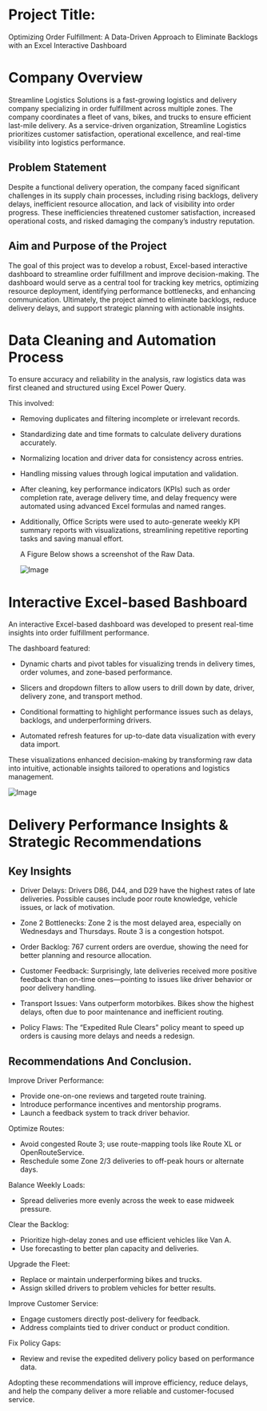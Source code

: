 # Project Title:
Optimizing Order Fulfillment: A Data-Driven Approach to Eliminate Backlogs with an Excel Interactive Dashboard

# Company Overview
Streamline Logistics Solutions is a fast-growing logistics and delivery company specializing in order fulfillment across multiple zones. The company coordinates a fleet of vans, bikes, and trucks to ensure efficient last-mile delivery. As a service-driven organization, Streamline Logistics prioritizes customer satisfaction, operational excellence, and real-time visibility into logistics performance.

## Problem Statement
Despite a functional delivery operation, the company faced significant challenges in its supply chain processes, including rising backlogs, delivery delays, inefficient resource allocation, and lack of visibility into order progress. These inefficiencies threatened customer satisfaction, increased operational costs, and risked damaging the company’s industry reputation.

## Aim and Purpose of the Project
The goal of this project was to develop a robust, Excel-based interactive dashboard to streamline order fulfillment and improve decision-making. The dashboard would serve as a central tool for tracking key metrics, optimizing resource deployment, identifying performance bottlenecks, and enhancing communication. Ultimately, the project aimed to eliminate backlogs, reduce delivery delays, and support strategic planning with actionable insights.

# Data Cleaning and Automation Process
To ensure accuracy and reliability in the analysis, raw logistics data was first cleaned and structured using Excel Power Query. 

This involved:
- Removing duplicates and filtering incomplete or irrelevant records.
- Standardizing date and time formats to calculate delivery durations accurately.
- Normalizing location and driver data for consistency across entries.
- Handling missing values through logical imputation and validation.
- After cleaning, key performance indicators (KPIs) such as order completion rate, average delivery time, and delay frequency were automated using advanced Excel formulas and named ranges.
- Additionally, Office Scripts were used to auto-generate weekly KPI summary reports with visualizations, streamlining repetitive reporting tasks and saving manual effort.

  A Figure Below shows a screenshot of the Raw Data.

  ![Image](https://github.com/user-attachments/assets/d84a1483-d576-4b6f-ab10-d10fa87ebc9a)

# Interactive Excel-based Bashboard
An interactive Excel-based dashboard was developed to present real-time insights into order fulfillment performance. 

The dashboard featured:

- Dynamic charts and pivot tables for visualizing trends in delivery times, order volumes, and zone-based performance.

- Slicers and dropdown filters to allow users to drill down by date, driver, delivery zone, and transport method.

- Conditional formatting to highlight performance issues such as delays, backlogs, and underperforming drivers.

- Automated refresh features for up-to-date data visualization with every data import.

These visualizations enhanced decision-making by transforming raw data into intuitive, actionable insights tailored to operations and logistics management.

![Image](https://github.com/user-attachments/assets/9697f249-cc13-416f-beb6-34b54429e3ba)

# Delivery Performance Insights & Strategic Recommendations
## Key Insights
- Driver Delays: Drivers D86, D44, and D29 have the highest rates of late deliveries. Possible causes include poor route knowledge, vehicle issues, or lack of motivation.

- Zone 2 Bottlenecks: Zone 2 is the most delayed area, especially on Wednesdays and Thursdays. Route 3 is a congestion hotspot.

- Order Backlog: 767 current orders are overdue, showing the need for better planning and resource allocation.

- Customer Feedback: Surprisingly, late deliveries received more positive feedback than on-time ones—pointing to issues like driver behavior or poor delivery handling.

- Transport Issues: Vans outperform motorbikes. Bikes show the highest delays, often due to poor maintenance and inefficient routing.

- Policy Flaws: The “Expedited Rule Clears” policy meant to speed up orders is causing more delays and needs a redesign.

## Recommendations And Conclusion.
Improve Driver Performance:
- Provide one-on-one reviews and targeted route training.
- Introduce performance incentives and mentorship programs.
- Launch a feedback system to track driver behavior.

Optimize Routes:
- Avoid congested Route 3; use route-mapping tools like Route XL or OpenRouteService.
- Reschedule some Zone 2/3 deliveries to off-peak hours or alternate days.

Balance Weekly Loads:
- Spread deliveries more evenly across the week to ease midweek pressure.

Clear the Backlog:
- Prioritize high-delay zones and use efficient vehicles like Van A.
- Use forecasting to better plan capacity and deliveries.

Upgrade the Fleet:
- Replace or maintain underperforming bikes and trucks.
- Assign skilled drivers to problem vehicles for better results.

Improve Customer Service:
- Engage customers directly post-delivery for feedback.
- Address complaints tied to driver conduct or product condition.

Fix Policy Gaps:
- Review and revise the expedited delivery policy based on performance data.

Adopting these recommendations will improve efficiency, reduce delays, and help the company deliver a more reliable and customer-focused service.

